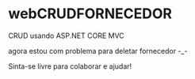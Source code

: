 # webCRUDFORNECEDOR
CRUD usando ASP.NET CORE MVC

agora estou com problema para deletar fornecedor -_-

Sinta-se livre para colaborar e ajudar!
